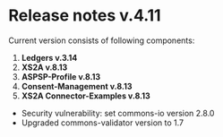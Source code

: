 # Release notes v.4.11

Current version consists of following components:

1. **Ledgers v.3.14**
2. **XS2A v.8.13**
3. **ASPSP-Profile v.8.13**
4. **Consent-Management v.8.13**
5. **XS2A Connector-Examples v.8.13**

-   Security vulnerability: set commons-io version 2.8.0
-   Upgraded commons-validator version to 1.7
